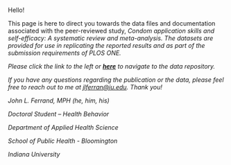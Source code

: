 Hello!

This page is here to direct you towards the data files and documentation associated with the peer-reviewed study, <i>Condom application skills and self-efficacy: A systematic review and meta-analysis<i>. The datasets are provided for use in replicating the reported results and as part of the submission requirements of PLOS ONE.
  
Please click the link to the left or <a href="https://github.com/jlferrand/condomsysma"><b>here</b></a> to navigate to the data repository.
 
If you have any questions regarding the publication or the data, please feel free to reach out to me at jlferran@iu.edu. Thank you!

<p>John L. Ferrand, MPH (he, him, his)</p>
<p>Doctoral Student – Health Behavior</p>
<p>Department of Applied Health Science</p>
<p>School of Public Health - Bloomington</p>
<p>Indiana University</p>
